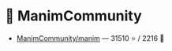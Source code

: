 # 👤 ManimCommunity

- [ManimCommunity/manim](https://github.com/ManimCommunity/manim) — 31510 ⭐️ / 2216 🍴
